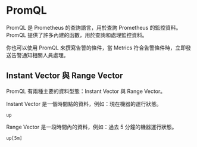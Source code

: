 # PromQL

PromQL 是 Prometheus 的查詢語言，用於查詢 Prometheus 的監控資料。PromQL 提供了許多內建的函數，用於查詢和處理監控資料。

你也可以使用 PromQL 來撰寫告警的條件，當 Metrics 符合告警條件時，立即發送告警通知相關人員處理。

## Instant Vector 與 Range Vector

PromQL 有兩種主要的資料型態：Instant Vector 與 Range Vector。

Instant Vector 是一個時間點的資料，例如：現在機器的運行狀態。

```promql
up
```

Range Vector 是一段時間內的資料，例如：過去 5 分鐘的機器運行狀態。

```promql
up[5m]
```
